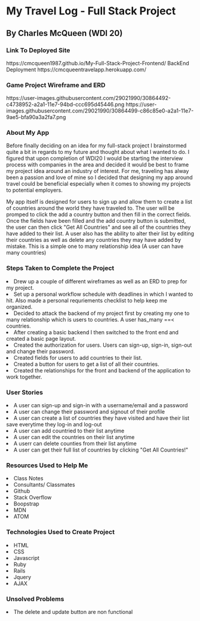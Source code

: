 
<h1>My Travel Log - Full Stack Project</h1>

<h2>By Charles McQueen (WDI 20)</h2>

<h3>Link To Deployed Site</h3>
https://cmcqueen1987.github.io/My-Full-Stack-Project-Frontend/
BackEnd Deployment https://cmcqueentravelapp.herokuapp.com/

<h3>Game Project Wireframe and ERD</h3>
https://user-images.githubusercontent.com/29021990/30864492-c4738952-a2a1-11e7-94bd-ccc695d45446.png
https://user-images.githubusercontent.com/29021990/30864499-c86c85e0-a2a1-11e7-9ae5-bfa90a3a2fa7.png

<h3>About My App</h3>

<p>Before finally deciding on an idea for my full-stack project I brainstormed quite a bit in regards to my future and thought about what I wanted to do. I figured that upon completion of WDI20 I would be starting the interview process with companies in the area and decided it would be best to frame my project idea around an industry of interest. For me, traveling has alway been a passion and love of mine so I decided that designing my app around travel could be beneficial especially when it comes to showing my projects to potential employers.

My app itself is designed for users to sign up and allow them to create a list of countries around the world they have traveled to. The user will be promped to click the add a country button and then fill in the correct fields. Once the fields have been filled and the add country button is submitted, the user can then click "Get All Countries" and see all of the countries they have added to their list. A user also has the ability to alter their list by editing their countries as well as delete any countries they may have added by mistake. This is a simple one to many relationship idea (A user can have many countries)</p>

<h3>Steps Taken to Complete the Project</h3>
    <li>Drew up a couple of different wireframes as well as an ERD to prep for my project.</li>
    <li>Set up a personal workflow schedule with deadlines in which I wanted to hit. Also made a personal requriements checklist to help keep me organized.</li>
    <li>Decided to attack the backend of my project first by creating my one to many relationship which is users to countries. A user has_many ==< countries.</li>
    <li>After creating a basic backend I then switched to the front end and created a basic page layout.</li>
    <li>Created the authorization for users. Users can sign-up, sign-in, sign-out and change their password.</li>
    <li>Created fields for users to add countries to their list.</li>
    <li>Created a button for users to get a list of all their countries.</li>
    <li>Created the relationships for the front and backend of the application to work together.</li>

<h3>User Stories</h3>
    <li>A user can sign-up and sign-in with a username/email and a password</li>
    <li>A user can change their password and signout of their profile</li>
    <li>A user can create a list of countries they have visited and have their list save everytime they log-in and    log-out</li>
    <li>A user can add countried to their list anytime</li>
    <li>A user can edit the countries on their list anytime</li>
    <li>A userr can delete counties from their list anytime</li>
    <li>A user can get their full list of countries by clicking "Get All Countries!"</li>

<h3>Resources Used to Help Me</h3>
    <li>Class Notes</li>
    <li>Consultants/ Classmates</li>
    <li>Github</li>
    <li>Stack Overflow</li>
    <li>Boopstrap</li>
    <li>MDN</li>
    <li>ATOM</li>

<h3>Technologies Used to Create Project</h3>
  <li>HTML</li>
  <Li>CSS</Li>
  <li>Javascript</li>
  <li>Ruby</li>
  <li>Rails</li>
  <li>Jquery</li>
  <li>AJAX</li>


<h3>Unsolved Problems</h3>
<li>The delete and update button are non functional</li>
